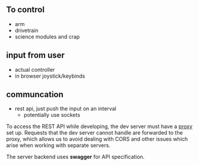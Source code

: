 ## 


## To control
* arm
* drivetrain
* science modules and crap

## input from user
* actual controller 
* in browser joystick/keybinds

## communcation
* rest api, just push the input on an interval
    * potentially use sockets

To access the REST API while developing, the dev server must have a [proxy](https://facebook.github.io/create-react-app/docs/proxying-api-requests-in-development)
set up. Requests that the dev server cannot handle are forwarded to the proxy,
which allows us to avoid dealing with CORS and other issues which arise when
working with separate servers.

The server backend uses __swagger__ for API specification.